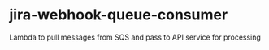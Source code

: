 # jira-webhook-queue-consumer
Lambda to pull messages from SQS and pass to API service for processing
